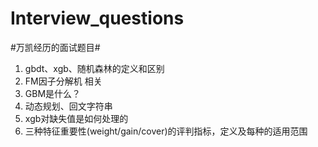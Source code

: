 # Interview_questions
#万凯经历的面试题目#

1. gbdt、xgb、随机森林的定义和区别
2. FM因子分解机 相关
3. GBM是什么？
4. 动态规划、回文字符串
5. xgb对缺失值是如何处理的
6. 三种特征重要性(weight/gain/cover)的评判指标，定义及每种的适用范围
